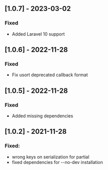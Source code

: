 ## [1.0.7] - 2023-03-02
### Fixed
- Added Laravel 10 support

## [1.0.6] - 2022-11-28
### Fixed
- Fix usort deprecated callback format

## [1.0.5] - 2022-11-28
### Fixed
- Added missing dependencies

## [1.0.2] - 2021-11-28
### Fixed:
- wrong keys on serialization for partial
- fixed dependencies for --no-dev installation
